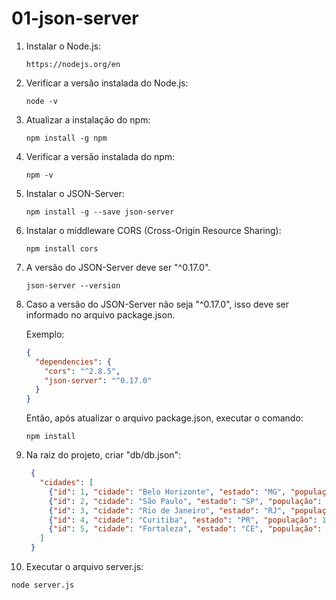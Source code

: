 # 01-json-server

1) Instalar o Node.js:
   ```
   https://nodejs.org/en
   ```

2) Verificar a versão instalada do Node.js:
   ```
   node -v
   ```

3) Atualizar a instalação do npm:
   ```
   npm install -g npm 
   ```

4) Verificar a versão instalada do npm:
   ```
   npm -v
   ```

5) Instalar o JSON-Server:
   ```
   npm install -g --save json-server 
   ```

6) Instalar o middleware CORS (Cross-Origin Resource Sharing):
   ```
   npm install cors
   ```

7) A versão do JSON-Server deve ser "^0.17.0".
   ```
   json-server --version
   ``` 

8) Caso a versão do JSON-Server não seja "^0.17.0", isso deve ser informado no arquivo package.json. 

   Exemplo:
      ```json
      {
        "dependencies": {
          "cors": "^2.8.5",
          "json-server": "^0.17.0"
        }
      }
      ```
      Então, após atualizar o arquivo package.json, executar o comando:
      ```
      npm install
      ```

9) Na raiz do projeto, criar "db/db.json":
    ```json
     {
       "cidades": [
         {"id": 1, "cidade": "Belo Horizonte", "estado": "MG", "população": 3800000},
         {"id": 2, "cidade": "São Paulo", "estado": "SP", "população": 11800000},
         {"id": 3, "cidade": "Rio de Janeiro", "estado": "RJ", "população": 5300000},
         {"id": 4, "cidade": "Curitiba", "estado": "PR", "população": 1200000},
         {"id": 5, "cidade": "Fortaleza", "estado": "CE", "população": 2100000}
       ]
     }
    ```
 
10) Executar o arquivo server.js:
   ```
   node server.js
   ```